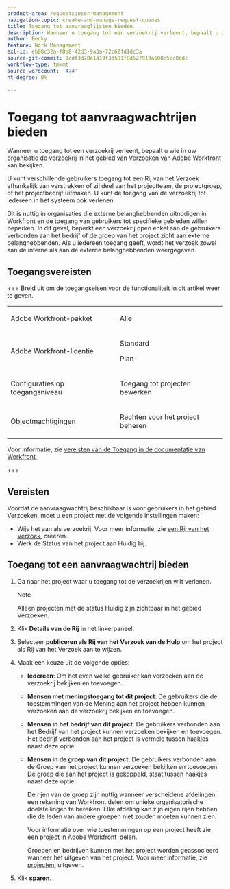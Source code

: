 ```yaml
---
product-area: requests;user-management
navigation-topic: create-and-manage-request-queues
title: Toegang tot aanvraaglijsten bieden
description: Wanneer u toegang tot een verzoekrij verleent, bepaalt u wie in uw organisatie de verzoekrij in het gebied van Verzoeken van Adobe Workfront kan bekijken.
author: Becky
feature: Work Management
exl-id: eb88c32a-f8b8-42d3-9a3a-72c62fd1dc3a
source-git-commit: 9cdf3d78e1d19f3d581f8d527919a608c5cc0ddc
workflow-type: tm+mt
source-wordcount: '474'
ht-degree: 0%

---
```


# Toegang tot aanvraagwachtrijen bieden

<!-- Audited: 6/2025 -->

Wanneer u toegang tot een verzoekrij verleent, bepaalt u wie in uw organisatie de verzoekrij in het gebied van Verzoeken van Adobe Workfront kan bekijken.

U kunt verschillende gebruikers toegang tot een Rij van het Verzoek afhankelijk van verstrekken of zij deel van het projectteam, de projectgroep, of het projectbedrijf uitmaken. U kunt de toegang van de verzoekrij tot iedereen in het systeem ook verlenen.

Dit is nuttig in organisaties die externe belanghebbenden uitnodigen in Workfront en de toegang van gebruikers tot specifieke gebieden willen beperken. In dit geval, beperkt een verzoekrij open enkel aan de gebruikers verbonden aan het bedrijf of de groep van het project zicht aan externe belanghebbenden. Als u iedereen toegang geeft, wordt het verzoek zowel aan de interne als aan de externe belanghebbenden weergegeven.

## Toegangsvereisten

+++ Breid uit om de toegangseisen voor de functionaliteit in dit artikel weer te geven.

<table style="table-layout:auto"> 
 <col> 
 <col> 
 <tbody> 
  <tr> 
   <td role="rowheader">Adobe Workfront-pakket</td> 
   <td> <p>Alle </p> </td> 
  </tr> 
  <tr> 
   <td role="rowheader">Adobe Workfront-licentie</td> 
   <td> 
   <p>Standard </p>
   <p>Plan </p> </td> 
  </tr> 
  <tr> 
   <td role="rowheader">Configuraties op toegangsniveau</td> 
   <td> <p>Toegang tot projecten bewerken</p> </td> 
  </tr> 
  <tr> 
   <td role="rowheader">Objectmachtigingen</td> 
   <td> <p> Rechten voor het project beheren</p> </td> 
  </tr> 
 </tbody> 
</table>

Voor informatie, zie [&#x200B; vereisten van de Toegang in de documentatie van Workfront &#x200B;](/help/quicksilver/administration-and-setup/add-users/access-levels-and-object-permissions/access-level-requirements-in-documentation.md).

+++

## Vereisten

Voordat de aanvraagwachtrij beschikbaar is voor gebruikers in het gebied Verzoeken, moet u een project met de volgende instellingen maken:

* Wijs het aan als verzoekrij. Voor meer informatie, zie [&#x200B; een Rij van het Verzoek &#x200B;](../../../manage-work/requests/create-and-manage-request-queues/create-request-queue.md) creëren.
* Werk de Status van het project aan Huidig bij.

## Toegang tot een aanvraagwachtrij bieden

1. Ga naar het project waar u toegang tot de verzoekrijen wilt verlenen.

   >[!NOTE]
   >
   >Alleen projecten met de status Huidig zijn zichtbaar in het gebied Verzoeken.

1. Klik **Details van de Rij** in het linkerpaneel.
1. Selecteer **publiceren als Rij van het Verzoek van de Hulp** om het project als Rij van het Verzoek aan te wijzen.
1. Maak een keuze uit de volgende opties:

   * **Iedereen**: Om het even welke gebruiker kan verzoeken aan de verzoekrij bekijken en toevoegen.
   * **Mensen met meningstoegang tot dit project**: De gebruikers die de toestemmingen van de Mening aan het project hebben kunnen verzoeken aan de verzoekrij bekijken en toevoegen.
   * **Mensen in het bedrijf van dit project**: De gebruikers verbonden aan het Bedrijf van het project kunnen verzoeken bekijken en toevoegen. Het bedrijf verbonden aan het project is vermeld tussen haakjes naast deze optie.
   * **Mensen in de groep van dit project**: De gebruikers verbonden aan de Groep van het project kunnen verzoeken bekijken en toevoegen. De groep die aan het project is gekoppeld, staat tussen haakjes naast deze optie.

     De rijen van de groep zijn nuttig wanneer verscheidene afdelingen een rekening van Workfront delen om unieke organisatorische doelstellingen te bereiken. Elke afdeling kan zijn eigen rijen hebben die de leden van andere groepen niet zouden moeten kunnen zien.

     Voor informatie over wie toestemmingen op een project heeft zie [&#x200B; een project in Adobe Workfront &#x200B;](../../../workfront-basics/grant-and-request-access-to-objects/share-a-project.md) delen.

     Groepen en bedrijven kunnen met het project worden geassocieerd wanneer het uitgeven van het project. Voor meer informatie, zie [&#x200B; projecten &#x200B;](../../../manage-work/projects/manage-projects/edit-projects.md) uitgeven.

1. Klik **sparen**.
